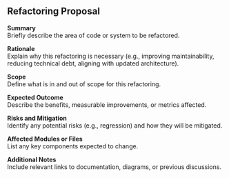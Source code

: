 ## Refactoring Proposal

**Summary**  
Briefly describe the area of code or system to be refactored.

**Rationale**  
Explain why this refactoring is necessary (e.g., improving maintainability, reducing technical debt, aligning with updated architecture).

**Scope**  
Define what is in and out of scope for this refactoring.

**Expected Outcome**  
Describe the benefits, measurable improvements, or metrics affected.

**Risks and Mitigation**  
Identify any potential risks (e.g., regression) and how they will be mitigated.

**Affected Modules or Files**  
List any key components expected to change.

**Additional Notes**  
Include relevant links to documentation, diagrams, or previous discussions.
